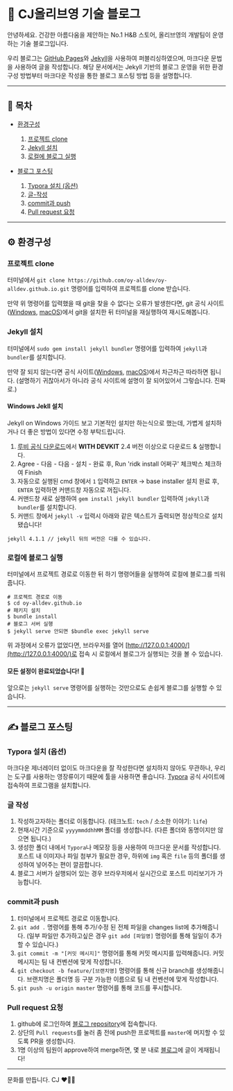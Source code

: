 # 💚 CJ올리브영 기술 블로그

안녕하세요.
건강한 아름다움을 제안하는 No.1 H&B 스토어, 올리브영의 개발팀이 운영하는 기술 블로그입니다.

우리 블로그는 [GitHub Pages](https://pages.github.com/)와 [Jekyll](https://jekyllrb.com/)을 사용하여 퍼블리싱하였으며, 마크다운 문법을 사용하여 글을 작성합니다.
해당 문서에서는 Jekyll 기반의 블로그 운영을 위한 환경구성 방법부터 마크다운 작성을 통한 블로그 포스팅 방법 등을 설명합니다.

----
## 📖 목차
- [환경구성](#️-환경구성)
  1. [프로젝트 clone](#프로젝트-clone)
  1. [Jekyll 설치](#jekyll-설치)
  1. [로컬에 블로그 실행](#로컬에-블로그-실행)

- [블로그 포스팅](#️-블로그-포스팅)
  1. [Typora 설치 (옵션)](#typora-설치-옵션)
  1. [글-작성](#글-작성)
  1. [commit과 push](#commit과-push)
  1. [Pull request 요청](#Pull-request-요청)
  
----
  
## ⚙️ 환경구성
### 프로젝트 clone
터미널에서 `git clone https://github.com/oy-alldev/oy-alldev.github.io.git` 명령어를 입력하여 프로젝트를 clone 받습니다.

만약 위 명령어를 입력했을 때 git을 찾을 수 없다는 오류가 발생한다면, git 공식 사이트([Windows](https://git-scm.com/download/win), [macOS](https://git-scm.com/download/mac))에서 git을 설치한 뒤 터미널을 재실행하여 재시도해봅니다.

### Jekyll 설치
터미널에서 `sudo gem install jekyll bundler` 명령어를 입력하여 `jekyll`과 `bundler`를 설치합니다.

만약 잘 되지 않는다면 공식 사이트([Windows](https://jekyllrb.com/docs/installation/windows/), [macOS](https://jekyllrb.com/docs/installation/macos/))에서 차근차근 따라하면 됩니다.
(설명하기 귀찮아서가 아니라 공식 사이트에 설명이 잘 되어있어서 그렇습니다. 진짜로.)

#### Windows Jekll 설치 
Jekyll on Windows 가이드 보고 기본적인 설치만 하는식으로 했는데, 가볍게 설치하거나 더 좋은 방법이 있다면 수정 부탁드립니다.
1. [루비 공식 다운로드](https://rubyinstaller.org/downloads/)에서 **WITH DEVKIT** 2.4 버전 이상으로 다운로드 & 실행합니다.
2. Agree - 다음 - 다음 - 설치 - 완료 후, Run 'ridk install 어쩌구' 체크박스 체크하여 Finish
3. 자동으로 실행된 cmd 창에서 `1` 입력하고 `ENTER` → base installer 설치 완료 후, `ENTER` 입력하면 커맨드창 자동으로 꺼집니다.
4. 커맨드창 새로 실행하여 `gem install jekyll bundler` 입력하여 `jekyll`과 `bundler`를 설치합니다.
5. 커맨드 창에서 `jekyll -v` 입력시 아래와 같은 텍스트가 출력되면 정상적으로 설치 됐습니다!
```shell
jekyll 4.1.1 // jekyll 뒤의 버전은 다를 수 있습니다.
```

### 로컬에 블로그 실행
터미널에서 프로젝트 경로로 이동한 뒤 하기 명령어들을 실행하여 로컬에 블로그를 띄워줍니다.
```shell
# 프로젝트 경로로 이동
$ cd oy-alldev.github.io
# 패키지 설치
$ bundle install
# 블로그 서버 실행
$ jekyll serve 안되면 $bundle exec jekyll serve
```
위 과정에서 오류가 없었다면, 브라우저를 열어 [http://127.0.0.1:4000/](http://127.0.0.1:4000/)로 접속 시 로컬에서 블로그가 실행되는 것을 볼 수 있습니다.

#### 모든 설정이 완료되었습니다! 🎉
앞으로는 `jekyll serve` 명령어를 실행하는 것만으로도 손쉽게 블로그를 실행할 수 있습니다.

----

## ✍️ 블로그 포스팅

### Typora 설치 (옵션)
마크다운 제너레이터 없이도 마크다운을 잘 작성한다면 설치하지 않아도 무관하나, 우리는 도구를 사용하는 영장류이기 때문에 툴을 사용하면 좋습니다.
[Typora](https://typora.io/) 공식 사이트에 접속하여 프로그램을 설치합니다.

### 글 작성
1. 작성하고자하는 폴더로 이동합니다. (테크노트: `tech` / 소소한 이야기: `life`)
1. 현재시간 기준으로 `yyyymmddhhMM` 폴더를 생성합니다. (다른 폴더와 동명이지만 않으면 됩니다.)
1. 생성한 폴더 내에서 `Typora`나 메모장 등을 사용하여 마크다운 문서를 작성합니다. 포스트 내 이미지나 파일 첨부가 필요한 경우, 하위에 `img` 혹은 `file` 등의 폴더를 생성하여 넣어주는 편이 깔끔합니다.
1. 블로그 서버가 실행되어 있는 경우 브라우저에서 실시간으로 포스트 미리보기가 가능합니다.

### commit과 push
1. 터미널에서 프로젝트 경로로 이동합니다.
1. `git add .` 명령어를 통해 추가/수정 된 전체 파일을 changes list에 추가해줍니다. (일부 파일만 추가하고싶은 경우 `git add [파일명]` 명령어를 통해 일일이 추가할 수 있습니다.)
1. `git commit -m "[커밋 메시지]"` 명령어를 통해 커밋 메시지를 입력해줍니다. 커밋 메시지는 팀 내 컨벤션에 맞게 작성합니다.
1. `git checkout -b feature/[브랜치명]` 명령어를 통해 신규 branch를 생성해줍니다. 브랜치명은 폴더명 등 구분 가능한 이름으로 팀 내 컨벤션에 맞게 작성합니다.
1. `git push -u origin master` 명령어를 통해 코드를 푸시합니다.

### Pull request 요청
1. github에 로그인하여 [블로그 repository](https://github.com/oy-alldev)에 접속합니다.
1. 상단의 `Pull requests`를 눌러 좀 전에 push한 프로젝트를 `master`에 머지할 수 있도록 PR을 생성합니다.
1. 1명 이상의 팀원이 approve하여 merge하면, 몇 분 내로 [블로그](http://oy-alldev.github.io)에 글이 게재됩니다!

---- 
문화를 만듭니다. CJ ❤️💛💙
